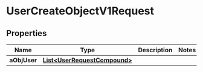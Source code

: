 

# UserCreateObjectV1Request

## Properties

Name | Type | Description | Notes
------------ | ------------- | ------------- | -------------
**aObjUser** | [**List&lt;UserRequestCompound&gt;**](UserRequestCompound.md) |  | 




